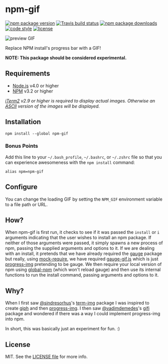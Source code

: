 # npm-gif
[![npm package version](https://img.shields.io/npm/v/npm-gif.svg?style=flat-square)](https://www.npmjs.com/package/npm-gif)
[![Travis build status](https://img.shields.io/travis/kodie/npm-gif.svg?style=flat-square)](https://travis-ci.org/kodie/npm-gif)
[![npm package downloads](https://img.shields.io/npm/dt/npm-gif.svg?style=flat-square)](https://www.npmjs.com/package/npm-gif)
[![code style](https://img.shields.io/badge/code_style-standard-yellow.svg?style=flat-square)](https://github.com/standard/standard)
[![license](https://img.shields.io/github/license/kodie/npm-gif.svg?style=flat-square)](LICENSE.md)

![preview GIF](https://raw.githubusercontent.com/kodie/npm-gif/master/preview.gif?raw=true)

Replace NPM install's progress bar with a GIF!

**NOTE: This package should be considered experimental.**

## Requirements
* [Node.js](https://nodejs.org) v4.0 or higher
* [NPM](https://npmjs.com) v3.2 or higher

*[iTerm2](https://iterm2.com) v2.9 or higher is required to display actual images. Otherwise an [ASCII](https://en.wikipedia.org/wiki/ASCII_art) version of the images will be displayed.*

## Installation
```shell
npm install --global npm-gif
```

### Bonus Points
Add this line to your `~/.bash_profile`, `~/.bashrc`, or `~/.zshrc` file so that you can experience awesomeness with the `npm install` command:

```shell
alias npm=npm-gif
```

## Configure
You can change the loading GIF by setting the `NPM_GIF` environment variable to a file path or URL.

## How?
When npm-gif is first run, it checks to see if it was passed the `install` or `i` arguments indicating that the user wishes to install an npm package. If neither of those arguments were passed, it simply spawns a new process of npm, passing the supplied arguments and options to it. If we are dealing with an install, it pretends that we have already required the [gauge](https://www.npmjs.com/package/gauge) package but really, using [mock-require](https://www.npmjs.com/package/mock-require), we have required [gauge-gif.js](gauge-gif.js) which is just [progress-img](https://www.npmjs.com/package/progress-img) pretending to be gauge. We then require your local version of npm using [global-npm](https://www.npmjs.com/package/global-npm) (which won't reload gauge) and then use its internal functions to run the install command, passing arguments and options to it.

## Why?
When I first saw [@sindresorhus](https://github.com/sindresorhus)'s [term-img](https://www.npmjs.com/package/term-img) package I was inspired to create [giph](https://github.com/kodie/giph) and then [progress-img](https://github.com/kodie/progress-img). I then saw [@vadimdemedes](https://github.com/vadimdemedes)'s [gifi](https://github.com/vadimdemedes/gifi) package and wondered if there was a way I could implement progress-img into npm.

In short, this was basically just an experiment for fun. :)

## License
MIT. See the [LICENSE file](LICENSE.md) for more info.
